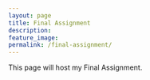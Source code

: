 ```yaml
---
layout: page
title: Final Assignment
description: 
feature_image: 
permalink: /final-assignment/
---
```


This page will host my Final Assignment.